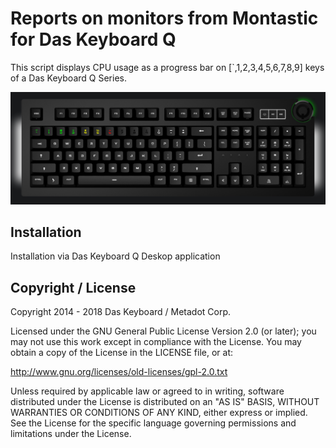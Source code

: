 # Reports on monitors from Montastic for Das Keyboard Q

This script displays CPU usage as a progress bar on 
[`,1,2,3,4,5,6,7,8,9] keys of a Das Keyboard Q Series.

![Image of Montastic RGB display on Das Keyboard 5Q](./assets/image.png)

## Installation

Installation via Das Keyboard Q Deskop application

## Copyright / License

Copyright 2014 - 2018 Das Keyboard / Metadot Corp.

Licensed under the GNU General Public License Version 2.0 (or later);
you may not use this work except in compliance with the License.
You may obtain a copy of the License in the LICENSE file, or at:

   http://www.gnu.org/licenses/old-licenses/gpl-2.0.txt

Unless required by applicable law or agreed to in writing, software
distributed under the License is distributed on an "AS IS" BASIS,
WITHOUT WARRANTIES OR CONDITIONS OF ANY KIND, either express or implied.
See the License for the specific language governing permissions and
limitations under the License.
